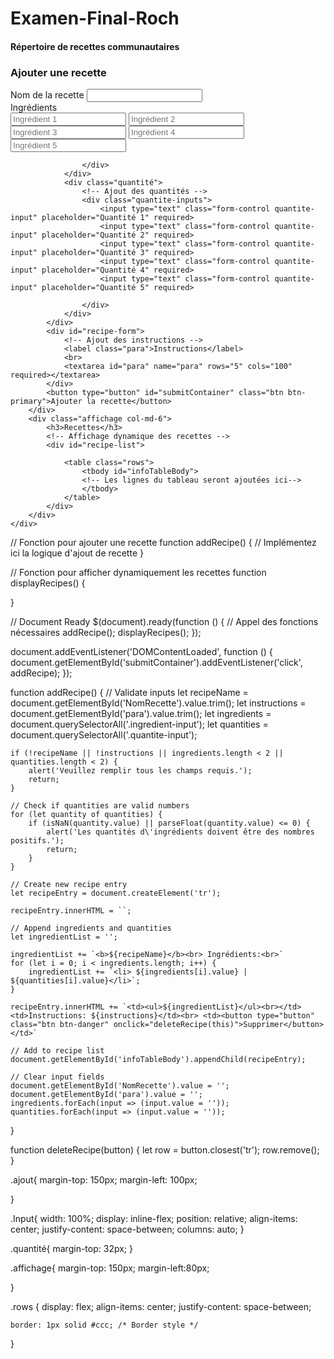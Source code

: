 # Examen-Final-Roch

<!DOCTYPE html>
<html lang="en">

<head>
    <meta charset="UTF-8">
    <meta name="viewport" content="width=device-width, initial-scale=1.0">
    <link rel="stylesheet" href="https://stackpath.bootstrapcdn.com/bootstrap/4.5.2/css/bootstrap.min.css">
    <link rel="stylesheet" href="CSS.css">
    <title>Recettes Communautaires</title>
</head>

<body>
<div class="container-fluid">
    <h4>Répertoire de recettes communautaires</h4>
    <div class="row">
        <div class="ajout">
            <h3>Ajouter une recette</h3>
            <!-- Formulaire d'ajout de recette -->
            <label for="NomRecette" class="form-label">Nom de la recette</label>
            <input type="text" class="form-control" id="NomRecette" name="NomRecette" required>
            <div class="Input">
                <div class="ingredient">
                    <label class="form-label">Ingrédients</label>
                    <!-- Ajout des ingrédients -->
                    <div class="ingredient-inputs">
                        <input type="text" class="form-control ingredient-input" placeholder="Ingrédient 1" required>
                        <input type="text" class="form-control ingredient-input" placeholder="Ingrédient 2" required>
                        <input type="text" class="form-control ingredient-input" placeholder="Ingrédient 3" required>
                        <input type="text" class="form-control ingredient-input" placeholder="Ingrédient 4" required>
                        <input type="text" class="form-control ingredient-input" placeholder="Ingrédient 5" required>

                    </div>
                </div>
                <div class="quantité">
                    <!-- Ajout des quantités -->
                    <div class="quantite-inputs">
                        <input type="text" class="form-control quantite-input" placeholder="Quantité 1" required>
                        <input type="text" class="form-control quantite-input" placeholder="Quantité 2" required>
                        <input type="text" class="form-control quantite-input" placeholder="Quantité 3" required>
                        <input type="text" class="form-control quantite-input" placeholder="Quantité 4" required>
                        <input type="text" class="form-control quantite-input" placeholder="Quantité 5" required>

                    </div>
                </div>
            </div>
            <div id="recipe-form">
                <!-- Ajout des instructions -->
                <label class="para">Instructions</label>
                <br>
                <textarea id="para" name="para" rows="5" cols="100" required></textarea>
            </div>
            <button type="button" id="submitContainer" class="btn btn-primary">Ajouter la recette</button>
        </div>
        <div class="affichage col-md-6">
            <h3>Recettes</h3>
            <!-- Affichage dynamique des recettes -->
            <div id="recipe-list">

                <table class="rows">
                    <tbody id="infoTableBody">
                    <!-- Les lignes du tableau seront ajoutées ici-->
                    </tbody>
                </table>
            </div>
        </div>
    </div>
</div>

<script src="https://code.jquery.com/jquery-3.5.1.slim.min.js"></script>
<script src="https://cdn.jsdelivr.net/npm/@popperjs/core@2.10.2/dist/umd/popper.min.js"></script>
<script src="https://stackpath.bootstrapcdn.com/bootstrap/4.5.2/js/bootstrap.min.js"></script>
<script src="MainJS.js"></script>
</body>

</html>

// Fonction pour ajouter une recette
function addRecipe() {
    // Implémentez ici la logique d'ajout de recette
}

// Fonction pour afficher dynamiquement les recettes
function displayRecipes() {

}

// Document Ready
$(document).ready(function () {
    // Appel des fonctions nécessaires
    addRecipe();
    displayRecipes();
});

document.addEventListener('DOMContentLoaded', function () {
    document.getElementById('submitContainer').addEventListener('click', addRecipe);
});

function addRecipe() {
    // Validate inputs
    let recipeName = document.getElementById('NomRecette').value.trim();
    let instructions = document.getElementById('para').value.trim();
    let ingredients = document.querySelectorAll('.ingredient-input');
    let quantities = document.querySelectorAll('.quantite-input');

    if (!recipeName || !instructions || ingredients.length < 2 || quantities.length < 2) {
        alert('Veuillez remplir tous les champs requis.');
        return;
    }

    // Check if quantities are valid numbers
    for (let quantity of quantities) {
        if (isNaN(quantity.value) || parseFloat(quantity.value) <= 0) {
            alert('Les quantités d\'ingrédients doivent être des nombres positifs.');
            return;
        }
    }

    // Create new recipe entry
    let recipeEntry = document.createElement('tr');

    recipeEntry.innerHTML = ``;

    // Append ingredients and quantities
    let ingredientList = '';

    ingredientList += `<b>${recipeName}</b><br> Ingrédients:<br>`
    for (let i = 0; i < ingredients.length; i++) {
        ingredientList += `<li> ${ingredients[i].value} | ${quantities[i].value}</li>`;
    }

    recipeEntry.innerHTML += `<td><ul>${ingredientList}</ul><br></td> <td>Instructions: ${instructions}</td><br> <td><button type="button" class="btn btn-danger" onclick="deleteRecipe(this)">Supprimer</button></td>`

    // Add to recipe list
    document.getElementById('infoTableBody').appendChild(recipeEntry);

    // Clear input fields
    document.getElementById('NomRecette').value = '';
    document.getElementById('para').value = '';
    ingredients.forEach(input => (input.value = ''));
    quantities.forEach(input => (input.value = ''));
}

function deleteRecipe(button) {
    let row = button.closest('tr');
    row.remove();
}

.ajout{
    margin-top: 150px;
    margin-left: 100px;

}


.Input{
    width: 100%;
    display: inline-flex;
    position: relative;
    align-items: center;
    justify-content: space-between;
    columns: auto;
}

.quantité{
    margin-top: 32px;
}

.affichage{
    margin-top: 150px;
    margin-left:80px;

}

.rows {
    display: flex;
    align-items: center;
    justify-content: space-between;

    border: 1px solid #ccc; /* Border style */

}
